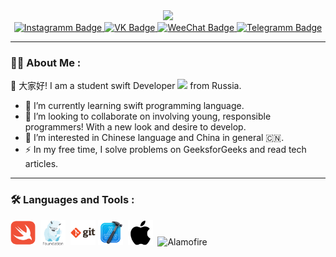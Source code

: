 
<div id="header" align="center">
  <img src="https://media.giphy.com/media/1GEATImIxEXVR79Dhk/giphy.gif" width="333"/>
 
<div id="badges">
  <a href="https://www.instagram.com/aleks_sinya/">
    <img src="https://img.shields.io/badge/Instagram-E4405F?style=for-the-badge&logo=instagram&logoColor=white" alt="Instagramm Badge"/>
  </a>
  <a href="https://vk.com/aleks_sinya">
    <img src="https://img.shields.io/badge/вконтакте-%232E87FB.svg?&style=for-the-badge&logo=vk&logoColor=white" alt="VK Badge"/>
  </a>
  <a href="https://msngr.link/wc/sinyagovskiy93">
    <img src="https://img.shields.io/badge/WeChat-07C160?style=for-the-badge&logo=wechat&logoColor=white" alt="WeeChat Badge"/>
  </a>
  <a href="https://t.me/aleks_sinya">
    <img src="https://img.shields.io/badge/Telegram-2CA5E0?style=for-the-badge&logo=telegram&logoColor=white" alt="Telegramm Badge"/> 
  </a>
</div>
   </div>
   
  ---
  
### 👨‍💻 About Me :

  👋 大家好! I am a student swift Developer <img src="https://media.giphy.com/media/WUlplcMpOCEmTGBtBW/giphy.gif" width="30"> from Russia. 
  - 🌱 I’m currently learning swift programming language.
  - 🤝 I’m looking to collaborate on involving young, responsible programmers! With a new look and desire to develop.
  - 👀 I’m interested in Chinese language and China in general 🇨🇳.
  - ⚡ In my free time, I solve problems on GeeksforGeeks and read tech articles.

  ---
### 🛠️ Languages and Tools :

<div>
  <img src="https://github.com/devicons/devicon/blob/master/icons/swift/swift-original.svg" title="Swift" alt="Swift" width="40" height="40"/>&nbsp;
  <img src="https://github.com/devicons/devicon/blob/master/icons/foundation/foundation-original-wordmark.svg" title="Foundation" alt="Foundation" width="40" height="40"/>&nbsp;
  <img src="https://github.com/devicons/devicon/blob/master/icons/git/git-original-wordmark.svg" title="Git" **alt="Git" width="40" height="40"/>
  <img src="https://github.com/devicons/devicon/blob/master/icons/xcode/xcode-original.svg" title="XCode" alt="XCode" width="40" height="40"/>&nbsp;
  <img src="https://github.com/devicons/devicon/blob/master/icons/apple/apple-original.svg" title="Apple" alt="Apple" width="40" height="40"/>&nbsp;
  <img src="https://avatars.githubusercontent.com/u/7774181?s=200&v=4" title="Alamofire" alt="Alamofire" width="40" height="40"/>&nbsp;
  
</div>
